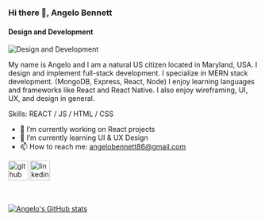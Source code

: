### Hi there 👋, Angelo Bennett
#### Design and Development
![Design and Development](https://i.ibb.co/N24KbxZ/Github-banner.png)

My name is Angelo and I am a natural US citizen located in Maryland, USA. I design and implement full-stack development. I specialize in MERN stack development. (MongoDB, Express, React, Node) I enjoy learning languages and frameworks like React and React Native. I also enjoy wireframing, UI, UX, and design in general.

Skills: REACT / JS / HTML / CSS

- 🔭 I’m currently working on React projects 
- 🌱 I’m currently learning UI & UX Design 
- 📫 How to reach me: angelobennett86@gmail.com 


[<img src='https://cdn.jsdelivr.net/npm/simple-icons@3.0.1/icons/github.svg' alt='github' height='40'>](https://github.com/ahbenn86)  [<img src='https://cdn.jsdelivr.net/npm/simple-icons@3.0.1/icons/linkedin.svg' alt='linkedin' height='40'>](https://www.linkedin.com/in/abennett2/) 

</br>

[![Angelo's GitHub stats](https://github-readme-stats.vercel.app/api?username=ahbenn86)](https://github.com/ahbenn86/github-readme-stats)









